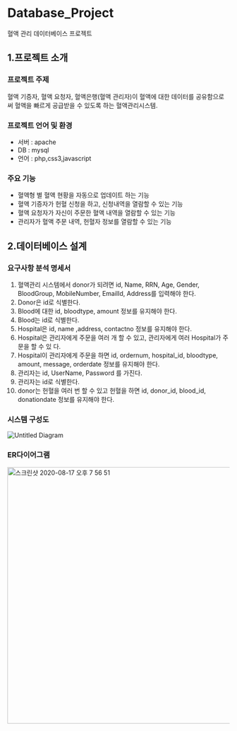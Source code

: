 # Database_Project
혈액 관리 데이터베이스  프로젝트

## 1.프로젝트 소개

### 프로젝트 주제
혈액 기증자, 혈액 요청자, 혈액은행(혈액 관리자)이 혈액에 대한 데이터를 공유함으로써 혈액을 빠르게 공급받을 수 있도록 하는 혈액관리시스템.

### 프로젝트 언어 및 환경
- 서버 : apache
- DB : mysql
- 언어 : php,css3,javascript

### 주요 기능
- 혈액형 별 혈액 현황을 자동으로 업데이트 하는 기능
- 혈액 기증자가 헌혈 신청을 하고, 신청내역을 열람할 수 있는 기능
- 혈액 요청자가 자신이 주문한 혈액 내역을 열람할 수 있는 기능
- 관리자가 혈액 주문 내역, 헌혈자 정보를 열람할 수 있는 기능

## 2.데이터베이스 설계

### 요구사항 분석 명세서
 1. 혈액관리 시스템에서 donor가 되려면 id, Name, RRN, Age, Gender, BloodGroup, MobileNumber,   EmailId,  Address를 입력해야 한다.
 2. Donor은 id로 식별한다.
 3. Blood에 대한 id, bloodtype, amount 정보를 유지해야 한다.
 4. Blood는 id로 식별한다.
 5. Hospital은 id, name ,address, contactno 정보를 유지해야 한다.
 6. Hospital은 관리자에게 주문을 여러 개 할 수 있고, 관리자에게 여러 Hospital가 주문을 할 수 있  다.
 7. Hospital이 관리자에게 주문을 하면 id, ordernum, hospital_id, bloodtype, amount, message, orderdate 정보를 유지해야 한다. 
 8. 관리자는 id, UserName, Password 를 가진다.
 9. 관리자는 id로 식별한다.
 10. donor는 헌혈을 여러 번 할 수 있고 헌혈을 하면 id, donor_id, blood_id, donationdate 정보를 유지해야 한다.
 
### 시스템 구성도
![Untitled Diagram](https://user-images.githubusercontent.com/46320067/92886743-e122c480-f44e-11ea-8c2a-7078ffc21000.png)

### ER다이어그램
<img width="581" alt="스크린샷 2020-08-17 오후 7 56 51" src="https://user-images.githubusercontent.com/46320067/90389120-f1e85080-e0c3-11ea-9240-ed939c2260cf.png">
